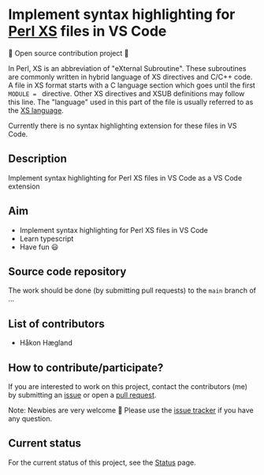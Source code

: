 # Implement syntax highlighting for [Perl XS](https://en.wikipedia.org/wiki/XS_(Perl)) files in VS Code

:camel: Open source contribution project :camel:

In Perl, XS is an abbreviation of "eXternal Subroutine". These subroutines are commonly written in hybrid language of XS directives and C/C++ code.
A file in XS format starts with a C language section which goes until the first `MODULE = ` directive. Other XS directives and XSUB definitions may follow this line. The "language" used in this part of the file is usually referred to as the [XS language](https://perldoc.perl.org/perlxs).

Currently there is no syntax highlighting extension for these files in VS Code.


## Description

Implement syntax highlighting for Perl XS files in VS Code as a VS Code extension


## Aim

- Implement syntax highlighting for Perl XS files in VS Code
- Learn typescript
- Have fun :smiley:

## Source code repository

The work should be done (by submitting pull requests)
to the `main` branch
of ...

## List of contributors

- Håkon Hægland

## How to contribute/participate?

If you are interested to work on this project, contact the
contributors (me) by submitting an [issue](https://github.com/hakonhagland/vs-code-perl-xs-syntax-project/issues) or open a [pull request](https://github.com/hakonhagland/vs-code-perl-xs-syntax-project/pulls).

Note: Newbies are very welcome :baby: Please use
the
[issue tracker](https://github.com/hakonhagland/vs-code-perl-xs-syntax-project/issues) if
you have any question.

## Current status

For the current status of this project, see the [Status](Status.md) page.
